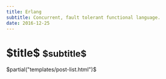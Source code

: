 ```yaml
---
title: Erlang
subtitle: Concurrent, fault tolerant functional language.
date: 2016-12-25
---
```

<div class="row">
  <div class="col-lg-12">
    <h1 class="page-header">$title$
      <small>$subtitle$</small>
    </h1>
  </div>
</div>

$partial("templates/post-list.html")$
